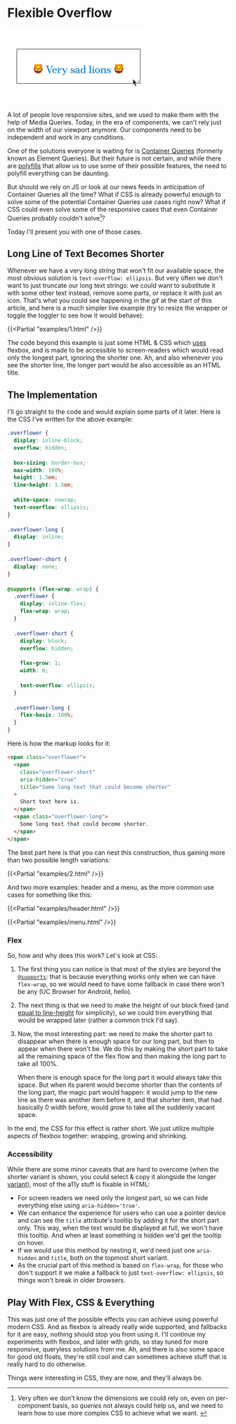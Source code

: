 # Flexible Overflow

![Gif animation showing this article's effect in action](sad-lions.gif)

A lot of people love responsive sites, and we used to make them with the help of Media Queries. Today, in the era of components, we can't rely just on the width of our viewport anymore. Our components need to be independent and work in any conditions.

One of the solutions everyone is waiting for is [Container Queries](https://github.com/w3c/csswg-drafts/issues/1031) (formerly known as Element Queries). But their future is not certain, and while there are [polyfills](https://github.com/marcj/css-element-queries) that allow us to use some of their possible features, the need to polyfill everything can be daunting.

But should we rely on JS or look at our news feeds in anticipation of Container Queries all the time? What if CSS is already powerful enough to solve some of the potential Container Queries use cases right now? What if CSS could even solve some of the responsive cases that even Container Queries probably couldn't solve[^queryless]?

[^queryless]: Very often we don't know the dimensions we could rely on, even on per-component basis, so _queries_ not always could help us, and we need to learn how to use more complex CSS to achieve what we want. <!-- align="end" -->

Today I'll present you with one of those cases.

## Long Line of Text Becomes Shorter

Whenever we have a very long string that won't fit our available space, the most obvious solution is `text-overflow: ellipsis`. But very often we don't want to just truncate our long text strings: we could want to substitute it with some other text instead, remove some parts, or replace it with just an icon. That's what you could see happening in the gif at the start of this article, and here is a much simpler live example (try to resize the wrapper or toggle the toggler to see how it would behave):

{{<Partial "examples/1.html" />}}

The code beyond this example is just some HTML & CSS which [uses](*fallback "With fallback to just `text-overflow: ellipsis` when there is no support for `flex-wrap`.") flexbox, and is made to be accessible to screen-readers which would read only the longest part, ignoring the shorter one. Ah, and also whenever you see the shorter line, the longer part would be also accessible as an HTML title.

## The Implementation

I'll go straight to the code and would explain some parts of it later. Here is the CSS I've written for the above example:

``` CSS
.overflower {
  display: inline-block;
  overflow: hidden;

  box-sizing: border-box;
  max-width: 100%;
  height: 1.5em;
  line-height: 1.5em;

  white-space: nowrap;
  text-overflow: ellipsis;
}

.overflower-long {
  display: inline;
}

.overflower-short {
  display: none;
}

@supports (flex-wrap: wrap) {
  .overflower {
    display: inline-flex;
    flex-wrap: wrap;
  }

  .overflower-short {
    display: block;
    overflow: hidden;

    flex-grow: 1;
    width: 0;

    text-overflow: ellipsis;
  }

  .overflower-long {
    flex-basis: 100%;
  }
}
```

Here is how the markup looks for it:

``` HTML
<span class="overflower">
  <span
    class="overflower-short"
    aria-hidden="true"
    title="Some long text that could become shorter"
  >
    Short text here is.
  </span>
  <span class="overflower-long">
    Some long text that could become shorter.
  </span>
</span>
```

The best part here is that you can nest this construction, thus gaining more than two possible length variations:

{{<Partial "examples/2.html" />}}

And two more examples: header and a menu, as the more common use cases for something like this:

{{<Partial "examples/header.html" />}}

{{<Partial "examples/menu.html" />}}

### Flex

So, how and why does this work? Let's look at CSS:

1. The first thing you can notice is that most of the styles are beyond the [`@supports`](*ie11 "We miss IE11 here, and maybe with some hacks, we could make it work as well, but I don't think it would worth the effort. You can try though if you want."): that is because everything works only when we can have `flex-wrap`, so we would need to have some fallback in case there won't be any (UC Browser for Android, hello).
2. The next thing is that we need to make the height of our block fixed (and [equal to line-height](*lh-unit "That would be an ideal case for [the lh unit](https://drafts.csswg.org/css-values/#lh), can we have it already, please?") for simplicity), so we could trim everything that would be wrapped later (rather a common trick I'd say).
3. Now, the most interesting part: we need to make the shorter part to disappear when there is enough space for our long part, but then to appear when there won't be. We do this by making the short part to take all the remaining space of the flex flow and then making the long part to take all 100%.

    When there is enough space for the long part it would always take this space. But when its parent would become shorter than the contents of the long part, the magic part would happen: it would jump to the new line as there was another item before it, and that shorter item, that had basically 0 width before, would _grow_ to take all the suddenly vacant space.

In the end, the CSS for this effect is rather short. We just utilize multiple aspects of flexbox together: wrapping, growing and shrinking.

### Accessibility

While there are some minor caveats that are hard to overcome (when the shorter variant is shown, you could select & copy it alongside the longer [variant](*overflower-text "It is possible to work around that by not having the shorter variants as HTML content, but inserting it as pseudo-elements by using attributes, see the example with Header above.")), most of the a11y stuff is fixable in HTML:

- For screen readers we need only the longest part, so we can hide everything else using `aria-hidden='true'`.
- We can enhance the experience for users who can use a pointer device and can see the `title` attribute's tooltip by adding it for the short part only. This way, when the text would be displayed at full, we won't have this tooltip. And when at least something is hidden we'd get the tooltip on hover.
- If we would use this method by nesting it, we'd need just one `aria-hidden` and `title`, both on the topmost short variant.
- As the crucial part of this method is based on `flex-wrap`, for those who don't support it we make a fallback to just `text-overflow: ellipsis`, so things won't break in older browsers.

## Play With Flex, CSS & Everything

This was just one of the possible effects you can achieve using powerful modern CSS. And as flexbox is already really wide supported, and fallbacks for it are easy, nothing should stop you from using it. I'll continue my experiments with flexbox, and later with grids, so stay tuned for more responsive, queryless solutions from me. Ah, and there is also some space for good old floats, they're still cool and can sometimes achieve stuff that is really hard to do otherwise.

Things were interesting in CSS, they are now, and they'll always be.
